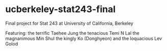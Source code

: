 # ucberkeley-stat243-final
Final project for Stat 243 at University of California, Berkeley

Featuring:
the terrific Taehee Jung
the tenacious Temi N Lal
the magnanimous Min Shul
the kingly Ko (Donghyeon)
and the loquacious Lev Golod
